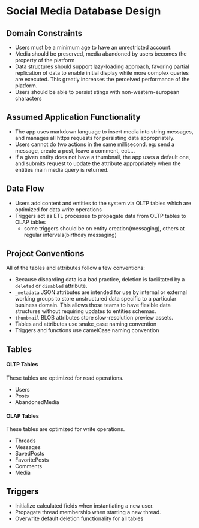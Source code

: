 # Social Media Database Design

## Domain Constraints
- Users must be a minimum age to have an unrestricted account.
- Media should be preserved, media abandoned by users becomes the property of the platform
- Data structures should support lazy-loading approach, favoring partial replication of data to enable initial display while more complex queries are executed. This greatly increases the perceived performance of the platform.
- Users should be able to persist stings with non-western-european characters

## Assumed Application Functionality
- The app uses markdown language to insert media into string messages, and manages all https requests for persisting data appropriately.
- Users cannot do two actions in the same millisecond. eg: send a message, create a post, leave a comment, ect....
- If a given entity does not have a thumbnail, the app uses a default one, and submits request to update the attribute appropriately when the entities main media query is returned.

## Data Flow
- Users add content and entities to the system via OLTP tables which are optimized for data write operations
- Triggers act as ETL processes to propagate data from OLTP tables to OLAP tables
    - some triggers should be on entity creation(messaging), others at regular intervals(birthday messaging)


## Project Conventions
All of the tables and attributes follow a few conventions:
- Because discarding data is a bad practice, deletion is facilitated by a `deleted` or `disabled` attribute.
- `_metadata` JSON attributes are intended for use by internal or external working groups to store unstructured data specific to a particular business domain. This allows those teams to have flexible data structures without requiring updates to entities schemas.
- `thumbnail` BLOB attributes store slow-resolution preview assets.
- Tables and attributes use snake_case naming convention
- Triggers and functions use camelCase naming convention



## Tables
#### OLTP Tables
These tables are optimized for read operations. 
- Users
- Posts
- AbandonedMedia


#### OLAP Tables
These tables are optimized for write operations.
- Threads
- Messages
- SavedPosts
- FavoritePosts
- Comments
- Media


## Triggers
- Initialize calculated fields when instantiating a new user.
- Propagate thread membership when starting a new thread.
- Overwrite default deletion functionality for all tables


